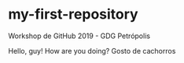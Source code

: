# my-first-repository
Workshop de GitHub 2019 - GDG Petrópolis

Hello, guy!
How are you doing?
Gosto de cachorros
